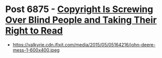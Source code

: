 # Post 6875 - [Copyright Is Screwing Over Blind People and Taking Their Right to Read](https://www.ifixit.com/News/6875/ebooks)

- https://valkyrie.cdn.ifixit.com/media/2015/05/05164216/john-deere-mess-1-600x400.jpeg
